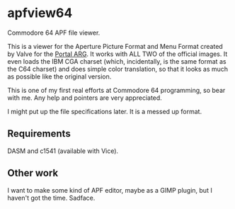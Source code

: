apfview64
=========

Commodore 64 APF file viewer.

This is a viewer for the Aperture Picture Format and Menu Format created by
Valve for the [Portal ARG](http://half-life.wikia.com/wiki/Portal_ARG). It
works with ALL TWO of the official images. It even loads the IBM CGA charset
(which, incidentally, is the same format as the C64 charset) and does simple
color translation, so that it looks as much as possible like the original
version.

This is one of my first real efforts at Commodore 64 programming, so bear
with me. Any help and pointers are very appreciated.

I might put up the file specifications later. It is a messed up format.

Requirements
------------

DASM and c1541 (available with Vice).

Other work
----------

I want to make some kind of APF editor, maybe as a GIMP plugin, but I haven't
got the time. Sadface.
